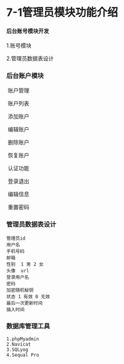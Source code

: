 # 7-1管理员模块功能介绍

#### 后台账号模块开发

1.账号模块

2.管理员数据表设计

### 	后台账户模块

​		账户管理

​			账户列表

​			添加账户

​			编辑账户

​			删除账户

​			恢复账户

​		认证功能

​			登录退出

​			编辑信息

​			重置密码



### 管理员数据表设计

```
管理员id
用户名
手机号码
邮箱
性别	1 男 2 女
头像	url
登录用户名
密码
加密随机秘钥
状态 1 有效 0 无效
最后一次更新时间
插入时间
```



### 数据库管理工具

```
1.phpMyadmin
2.Navicat
3.SQLyog
4.Sequal Pro
```


